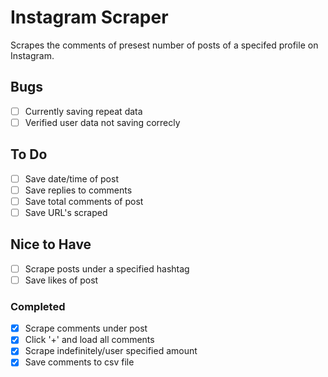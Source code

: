 # Instagram Scraper

Scrapes the comments of presest number of posts of a specifed profile on Instagram.

## Bugs

- [ ] Currently saving repeat data
- [ ] Verified user data not saving correcly

## To Do

- [ ] Save date/time of post
- [ ] Save replies to comments
- [ ] Save total comments of post
- [ ] Save URL's scraped

## Nice to Have

- [ ] Scrape posts under a specified hashtag
- [ ] Save likes of post

### Completed

- [x] Scrape comments under post
- [x] Click '+' and load all comments
- [x] Scrape indefinitely/user specified amount
- [x] Save comments to csv file
